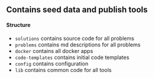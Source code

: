 ## Contains seed data and publish tools

#### Structure
- `solutions` contains source code for all problems
- `problems` contains md descriptions for all problems
- `docker` contains all docker apps
- `code-templates` contains initial code templates
- `config` contains configuration
- `lib` contains common code for all tools